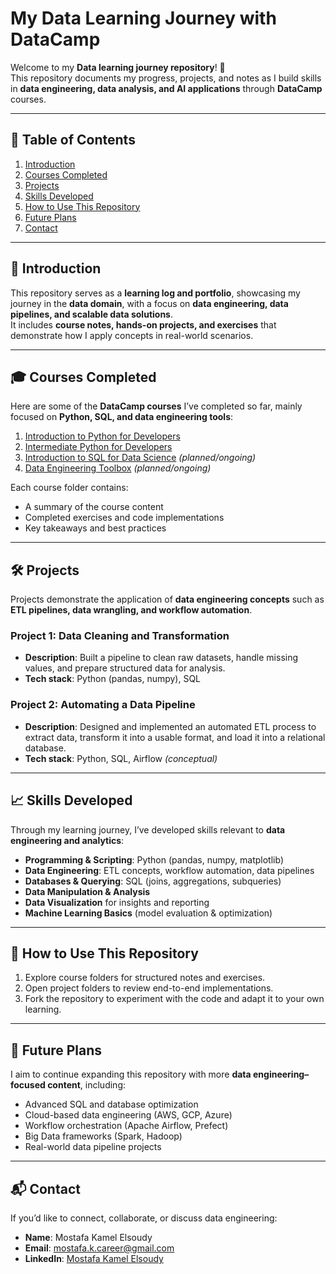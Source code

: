 # My Data Learning Journey with DataCamp

Welcome to my **Data learning journey repository**! 🚀  
This repository documents my progress, projects, and notes as I build skills in **data engineering, data analysis, and AI applications** through **DataCamp** courses.

---

## 📌 Table of Contents
1. [Introduction](#introduction)  
2. [Courses Completed](#courses-completed)  
3. [Projects](#projects)  
4. [Skills Developed](#skills-developed)  
5. [How to Use This Repository](#how-to-use-this-repository)  
6. [Future Plans](#future-plans)  
7. [Contact](#contact)  

---

## 🔹 Introduction

This repository serves as a **learning log and portfolio**, showcasing my journey in the **data domain**, with a focus on **data engineering, data pipelines, and scalable data solutions**.  
It includes **course notes, hands-on projects, and exercises** that demonstrate how I apply concepts in real-world scenarios.

---

## 🎓 Courses Completed

Here are some of the **DataCamp courses** I’ve completed so far, mainly focused on **Python, SQL, and data engineering tools**:

1. [Introduction to Python for Developers](https://app.datacamp.com/learn/courses/introduction-to-python-for-developers)  
2. [Intermediate Python for Developers](https://app.datacamp.com/learn/courses/Intermediate-python-for-developers)  
3. [Introduction to SQL for Data Science](https://app.datacamp.com/learn/courses/intro-to-sql-for-data-science) *(planned/ongoing)*  
4. [Data Engineering Toolbox](https://app.datacamp.com/learn/courses/data-engineering-toolbox) *(planned/ongoing)*  

Each course folder contains:
- A summary of the course content  
- Completed exercises and code implementations  
- Key takeaways and best practices  

---

## 🛠 Projects

Projects demonstrate the application of **data engineering concepts** such as **ETL pipelines, data wrangling, and workflow automation**.

### Project 1: Data Cleaning and Transformation  
- **Description**: Built a pipeline to clean raw datasets, handle missing values, and prepare structured data for analysis.  
- **Tech stack**: Python (pandas, numpy), SQL  

### Project 2: Automating a Data Pipeline  
- **Description**: Designed and implemented an automated ETL process to extract data, transform it into a usable format, and load it into a relational database.  
- **Tech stack**: Python, SQL, Airflow *(conceptual)*  

---

## 📈 Skills Developed

Through my learning journey, I’ve developed skills relevant to **data engineering and analytics**:

- **Programming & Scripting**: Python (pandas, numpy, matplotlib)  
- **Data Engineering**: ETL concepts, workflow automation, data pipelines  
- **Databases & Querying**: SQL (joins, aggregations, subqueries)  
- **Data Manipulation & Analysis**  
- **Data Visualization** for insights and reporting  
- **Machine Learning Basics** (model evaluation & optimization)  

---

## 📂 How to Use This Repository

1. Explore course folders for structured notes and exercises.  
2. Open project folders to review end-to-end implementations.  
3. Fork the repository to experiment with the code and adapt it to your own learning.  

---

## 🚀 Future Plans

I aim to continue expanding this repository with more **data engineering–focused content**, including:  

- Advanced SQL and database optimization  
- Cloud-based data engineering (AWS, GCP, Azure)  
- Workflow orchestration (Apache Airflow, Prefect)  
- Big Data frameworks (Spark, Hadoop)  
- Real-world data pipeline projects  

---

## 📬 Contact

If you’d like to connect, collaborate, or discuss data engineering:  

- **Name**: Mostafa Kamel Elsoudy  
- **Email**: [mostafa.k.career@gmail.com](mailto:mostafa.k.career@gmail.com)  
- **LinkedIn**: [Mostafa Kamel Elsoudy](https://www.linkedin.com/in/mostafa-kamel-elsoudy-1b640618b/)  
